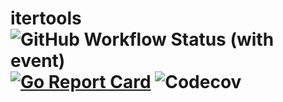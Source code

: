 # itertools ![GitHub Workflow Status (with event)](https://img.shields.io/github/actions/workflow/status/KSpaceer/itertools/itertools.yml) [![Go Report Card](https://goreportcard.com/badge/github.com/KSpaceer/itertools)](https://goreportcard.com/report/github.com/KSpaceer/itertools) ![Codecov](https://img.shields.io/codecov/c/github/KSpaceer/itertools)

